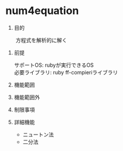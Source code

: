 num4equation
============
1. 目的

　　方程式を解析的に解く

1. 前提

   サポートOS: rubyが実行できるOS  
   必要ライブラリ:  ruby ff-compieriライブラリ

1. 機能範囲

1. 機能範囲外

1. 制限事項

1. 詳細機能
    * ニュートン法
    * 二分法
